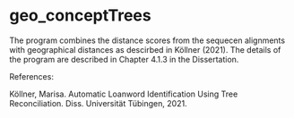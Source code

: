 # geo_conceptTrees

The program combines the distance scores from the sequecen alignments with geographical distances as descirbed in Köllner (2021).
The details of the program are described in Chapter 4.1.3 in the Dissertation.

References:

Köllner, Marisa. Automatic Loanword Identification Using Tree Reconciliation. Diss. Universität Tübingen, 2021.
